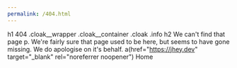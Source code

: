 ```yaml
---
permalink: /404.html
---
```


h1 404
.cloak__wrapper
  .cloak__container
    .cloak
.info
  h2 We can't find that page
  p.
    We're fairly sure that page used to be here, but seems to have gone missing. We do apologise on it's behalf.
  a(href="https://jhey.dev" target="_blank" rel="noreferrer noopener") Home
